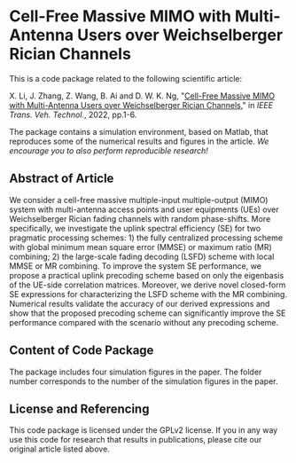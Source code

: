 # Cell-Free Massive MIMO with Multi-Antenna Users over Weichselberger Rician Channels

This is a code package related to the following scientific article:

X. Li, J. Zhang, Z. Wang, B. Ai and D. W. K. Ng, "[Cell-Free Massive MIMO with Multi-Antenna Users over Weichselberger Rician Channels](https://ieeexplore.ieee.org/document/9837438)," in *IEEE Trans. Veh. Technol.*, 2022, pp.1-6.

The package contains a simulation environment, based on Matlab, that reproduces some of the numerical results and figures in the article. *We encourage you to also perform reproducible research!*

## Abstract of Article

We consider a cell-free massive multiple-input multiple-output (MIMO) system with multi-antenna access points and user equipments (UEs) over Weichselberger Rician fading channels with random phase-shifts. More specifically, we investigate the uplink spectral efficiency (SE) for two pragmatic processing schemes: 1) the fully centralized processing scheme with global minimum mean square error (MMSE) or maximum ratio (MR) combining; 2) the large-scale fading decoding (LSFD) scheme with local MMSE or MR combining. To improve the system SE performance, we propose a practical uplink precoding scheme based on only the eigenbasis of the UE-side correlation matrices. Moreover, we derive novel closed-form SE expressions for characterizing the LSFD scheme with the MR combining. Numerical results validate the accuracy of our derived expressions and show that the proposed precoding scheme can significantly improve the SE performance compared with the scenario without any precoding scheme.

## Content of Code Package

The package includes four simulation figures in the paper. The folder number corresponds to the number of the simulation figures in the paper.

## License and Referencing

This code package is licensed under the GPLv2 license. If you in any way use this code for research that results in publications, please cite our original article listed above.

